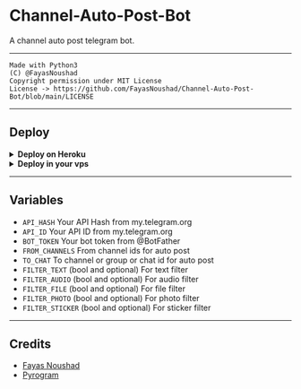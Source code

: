 # Channel-Auto-Post-Bot

A channel auto post telegram bot.

---

```
Made with Python3
(C) @FayasNoushad
Copyright permission under MIT License
License -> https://github.com/FayasNoushad/Channel-Auto-Post-Bot/blob/main/LICENSE
```

---

## Deploy 

<details>
  <summary><b>Deploy on Heroku</b></summary>

<p align="left">
  <a href="https://heroku.com/deploy?template=https://github.com/FayasNoushad/Channel-Auto-Post-Bot/tree/main">
     <img height="30px" src="https://img.shields.io/badge/Deploy%20To%20Heroku-blueviolet?style=for-the-badge&logo=heroku">
  </a>
</p>

</details>

<details>
  <summary><b>Deploy in your vps</b></summary>

```sh
git clone https://github.com/FayasNoushad/Channel-Auto-Post-Bot/tree/main
cd Channel-Auto-Post-Bot
pip3 install -r requirements.txt
# <Create Variables appropriately>
python3 main.py
```

</details>

---

## Variables

- `API_HASH` Your API Hash from my.telegram.org
- `API_ID` Your API ID from my.telegram.org
- `BOT_TOKEN` Your bot token from @BotFather
- `FROM_CHANNELS` From channel ids for auto post
- `TO_CHAT` To channel or group or chat id for auto post
- `FILTER_TEXT` (bool and optional) For text filter
- `FILTER_AUDIO` (bool and optional) For audio filter
- `FILTER_FILE` (bool and optional) For file filter
- `FILTER_PHOTO` (bool and optional) For photo filter
- `FILTER_STICKER` (bool and optional) For sticker filter

---

## Credits

- [Fayas Noushad](https://github.com/FayasNoushad)
- [Pyrogram](https://github.com/pyrogram/pyrogram)
